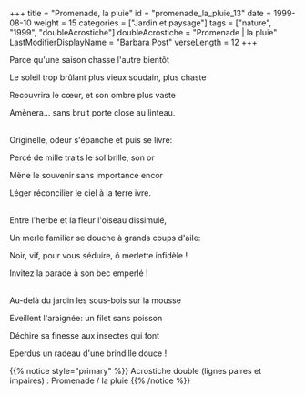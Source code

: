 +++
title = "Promenade, la pluie"
id = "promenade_la_pluie_13"
date = 1999-08-10
weight = 15
categories = ["Jardin et paysage"]
tags = ["nature", "1999", "doubleAcrostiche"]
doubleAcrostiche = "Promenade | la pluie"
LastModifierDisplayName = "Barbara Post"
verseLength = 12
+++

Parce qu'une saison chasse l'autre bientôt

Le soleil trop brûlant plus vieux soudain, plus chaste

Recouvrira le cœur, et son ombre plus vaste

Amènera... sans bruit porte close au linteau.

 \
Originelle, odeur s'épanche et puis se livre:

Percé de mille traits le sol brille, son or

Mène le souvenir sans importance encor

Léger réconcilier le ciel à la terre ivre.

 \
Entre l'herbe et la fleur l'oiseau dissimulé,

Un merle familier se douche à grands coups d'aile:

Noir, vif, pour vous séduire, ô merlette infidèle !

Invitez la parade à son bec emperlé !

 \
Au-delà du jardin les sous-bois sur la mousse

Eveillent l'araignée: un filet sans poisson

Déchire sa finesse aux insectes qui font

Eperdus un radeau d'une brindille douce !

{{% notice style="primary" %}}
Acrostiche double (lignes paires et impaires) : Promenade / la pluie
{{% /notice %}}
